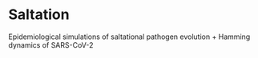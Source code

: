 # Saltation
Epidemiological simulations of saltational pathogen evolution + Hamming dynamics of SARS-CoV-2
